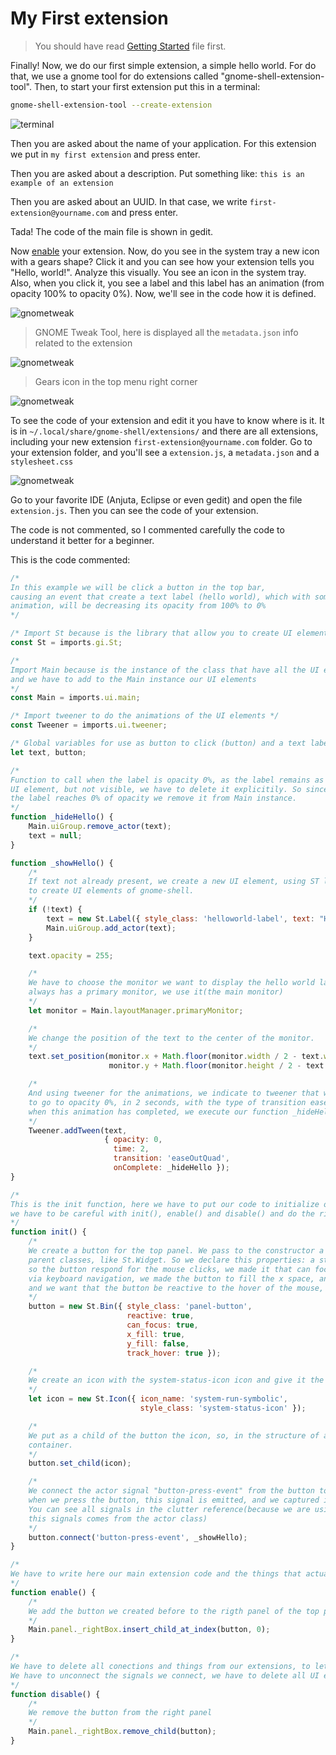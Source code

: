 # My First extension

> You should have read [Getting Started](../GETTING-STARTED.md) file first.

Finally! Now, we do our first simple extension, a simple hello world. For do that, we use a gnome tool for do extensions called "gnome-shell-extension-tool". Then, to start your first extension put this in a terminal: 

```bash
gnome-shell-extension-tool --create-extension
```

![terminal](../media/gnome-shell-extension-tool-create-extension.png)

Then you are asked about the name of your application. For this extension we put in `my first extension` and press enter.

Then you are asked about a description. Put something like: `this is an example of an extension`

Then you are asked about an UUID. In that case, we write `first-extension@yourname.com` and press enter.

Tada! The code of the main file is shown in gedit. 

Now [enable](../GETTING-STARTED.md#enabling-extensions) your extension. Now, do you see in the system tray a new icon with a gears shape? Click it and you can see how your extension tells you "Hello, world!".
Analyze this visually. You see an icon in the system tray. Also, when you click it, you see a label and this label has an animation (from opacity 100% to opacity 0%). Now, we'll see in the code how it is defined.

![gnometweak](../media/gnome-tweak.png)
> GNOME Tweak Tool, here is displayed all the `metadata.json` info related to the extension

![gnometweak](../media/first-extension-button.png)
> Gears icon in the top menu right corner

![gnometweak](../media/first-extension-animation.png)


To see the code of your extension and edit it you have to know where is it. It is in `~/.local/share/gnome-shell/extensions/` and there are all extensions, including your new extension `first-extension@yourname.com` folder. Go to your extension folder, and you'll see a `extension.js`, a `metadata.json` and a `stylesheet.css`

 ![gnometweak](../media/files.png)

Go to your favorite IDE (Anjuta, Eclipse or even gedit) and open the file `extension.js`. Then you can see the code of your extension.

The code is not commented, so I commented carefully the code to understand it better for a beginner.

This is the code commented: 
```javascript
/*
In this example we will be click a button in the top bar,
causing an event that create a text label (hello world), which with some
animation, will be decreasing its opacity from 100% to 0%
*/

/* Import St because is the library that allow you to create UI elements */
const St = imports.gi.St;

/*
Import Main because is the instance of the class that have all the UI elements
and we have to add to the Main instance our UI elements
*/
const Main = imports.ui.main;

/* Import tweener to do the animations of the UI elements */
const Tweener = imports.ui.tweener;

/* Global variables for use as button to click (button) and a text label. */
let text, button;

/*
Function to call when the label is opacity 0%, as the label remains as a
UI element, but not visible, we have to delete it explicitily. So since
the label reaches 0% of opacity we remove it from Main instance.
*/
function _hideHello() {
    Main.uiGroup.remove_actor(text);
    text = null;
}

function _showHello() {
    /*
    If text not already present, we create a new UI element, using ST library, that allows us
    to create UI elements of gnome-shell.
    */
    if (!text) {
        text = new St.Label({ style_class: 'helloworld-label', text: "Hello, world!" });
        Main.uiGroup.add_actor(text);
    }

    text.opacity = 255;

    /*
    We have to choose the monitor we want to display the hello world label. Since in gnome-shell
    always has a primary monitor, we use it(the main monitor)
    */
    let monitor = Main.layoutManager.primaryMonitor;

    /*
    We change the position of the text to the center of the monitor.
    */
    text.set_position(monitor.x + Math.floor(monitor.width / 2 - text.width / 2),
                      monitor.y + Math.floor(monitor.height / 2 - text.height / 2));

    /*
    And using tweener for the animations, we indicate to tweener that we want
    to go to opacity 0%, in 2 seconds, with the type of transition easeOutQuad, and,
    when this animation has completed, we execute our function _hideHello.
    */
    Tweener.addTween(text,
                     { opacity: 0,
                       time: 2,
                       transition: 'easeOutQuad',
                       onComplete: _hideHello });
}

/*
This is the init function, here we have to put our code to initialize our extension.
we have to be careful with init(), enable() and disable() and do the right things here.
*/
function init() {
    /*
    We create a button for the top panel. We pass to the constructor a map of properties, properties from St.Bin and its
    parent classes, like St.Widget. So we declare this properties: a style class(from css theming of gnome shell), we made it reactive
    so the button respond for the mouse clicks, we made it that can focus, so marks the button as being able to receive keyboard focus 
    via keyboard navigation, we made the button to fill the x space, and we don't want to fill the y space, so we set the values trues and false respectively
    and we want that the button be reactive to the hover of the mouse, so we set the value of the track_hover property to true.
    */
    button = new St.Bin({ style_class: 'panel-button',
                          reactive: true,
                          can_focus: true,
                          x_fill: true,
                          y_fill: false,
                          track_hover: true });

    /*
    We create an icon with the system-status-icon icon and give it the name "system-run"
    */    
    let icon = new St.Icon({ icon_name: 'system-run-symbolic',
                             style_class: 'system-status-icon' });

    /*
    We put as a child of the button the icon, so, in the structure of actors we have the icon inside the button that is a
    container.
    */
    button.set_child(icon);

    /*
    We connect the actor signal "button-press-event" from the button to the funcion _showHello. In this manner,
    when we press the button, this signal is emitted, and we captured it and execute the _showHello function.
    You can see all signals in the clutter reference(because we are using St that implements actors from clutter, and
    this signals comes from the actor class)
    */
    button.connect('button-press-event', _showHello);
}

/*
We have to write here our main extension code and the things that actually make works the extension(Add ui elements, signals, etc).
*/
function enable() {
    /*
    We add the button we created before to the rigth panel of the top panel (where the sound and wifi settings are)
    */
    Main.panel._rightBox.insert_child_at_index(button, 0);
}

/*
We have to delete all conections and things from our extensions, to let the system how it is before our extension. So
We have to unconnect the signals we connect, we have to delete all UI elements we created, etc.
*/
function disable() {
    /*
    We remove the button from the right panel
    */
    Main.panel._rightBox.remove_child(button);
}
```

